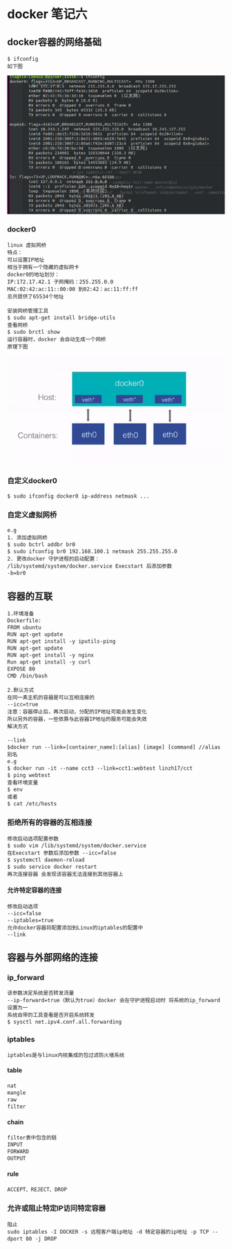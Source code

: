 # docker 笔记六

## docker容器的网络基础

    $ ifconfig
    如下图
![avatar](https://github.com/linzh17/docker-learning/blob/master/2018-09-15%2014-55-44%20%E7%9A%84%E5%B1%8F%E5%B9%95%E6%88%AA%E5%9B%BE.png?raw=true)

### docker0 
    linux 虚拟网桥
    特点：
    可以设置IP地址
    相当于拥有一个隐藏的虚拟网卡
    docker0的地址划分：
    IP:172.17.42.1 子网掩码：255.255.0.0
    MAC:02:42:ac:11::00:00 到02:42：ac:11:ff:ff
    总共提供了65534个地址

    安装网桥管理工具
    $ sudo apt-get install bridge-utils
    查看网桥
    $ sudo brctl show
    运行容器时，docker 会自动生成一个网桥
    原理下图
![avatar](https://github.com/linzh17/docker-learning/blob/master/%E8%99%9A%E6%8B%9F%E7%BD%91%E6%A1%A5.png?raw=true)


### 自定义docker0
    $ sudo ifconfig docker0 ip-address netmask ...

### 自定义虚拟网桥
    e.g
    1. 添加虚拟网桥
    $ sudo bctrl addbr br0
    $ sudo ifconfig br0 192.168.100.1 netmask 255.255.255.0
    2. 更改docker 守护进程的启动配置：
    /lib/systemd/system/docker.service Execstart 后添加参数
    -b=br0

## 容器的互联

    1.环境准备
    Dockerfile:
    FROM ubuntu
    RUN apt-get update
    RUN apt-get install -y iputils-ping
    RUN apt-get update
    RUN apt-get install -y nginx
    Run apt-get install -y curl
    EXPOSE 80
    CMD /bin/bash

    2.默认方式
    在同一素主机的容器是可以互相连接的
    --icc=true
    注意：容器停止后，再次启动，分配的IP地址可能会发生变化
    所以另外的容器，一些依靠与此容器IP地址的服务可能会失效
    解决方式

    --link 
    $docker run --link=[container_name]:[alias] [image] [command] //alias 别名
    e.g
    $ docker run -it --name cct3 --link=cct1:webtest linzh17/cct
    $ ping webtest
    查看环境变量
    $ env 
    或者
    $ cat /etc/hosts

###  拒绝所有的容器的互相连接

    修改启动选项配置参数 
    $ sudo vim /lib/systemd/system/docker.service
    在Execstart 参数后添加参数 --icc=false
    $ systemctl daemon-reload
    $ sudo service docker restart
    再次连接容器 会发现该容器无法连接到其他容器上

#### 允许特定容器的连接

    修改启动选项
    --icc=false
    --iptables=true
    允许docker容器将配置添加到Linux的iptables的配置中
    --link 


## 容器与外部网络的连接

### ip_forward
    该参数决定系统是否转发流量
    --ip-forward=true（默认为true）docker 会在守护进程启动时 将系统的ip_forward 设置为一
    系统自带的工具查看是否开启系统转发
    $ sysctl net.ipv4.conf.all.forwarding


### iptables
    iptables是与linux内核集成的包过滤防火墙系统
#### table
    nat
    mangle
    raw
    filter
#### chain
    filter表中包含的链
    INPUT
    FORWARD
    OUTPUT
#### rule 
    ACCEPT、REJECT、DROP

### 允许或阻止特定IP访问特定容器
    
    阻止
    sudo iptables -I DOCKER -s 远程客户端ip地址 -d 特定容器的ip地址 -p TCP --dport 80 -j DROP
